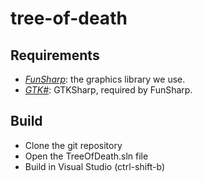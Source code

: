 # tree-of-death

## Requirements
- [*FunSharp*](https://github.com/ptrelford/FunSharp): the graphics library we
  use.
- [*GTK#*](http://www.mono-project.com/download/): GTKSharp, required by
  FunSharp.

## Build
- Clone the git repository
- Open the TreeOfDeath.sln file
- Build in Visual Studio (ctrl-shift-b)
